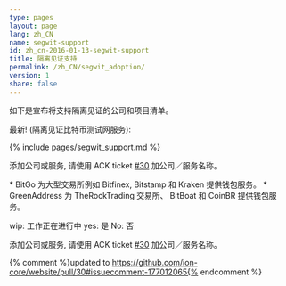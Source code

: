 ```yaml
---
type: pages
layout: page
lang: zh_CN
name: segwit-support
id: zh_cn-2016-01-13-segwit-support
title: 隔离见证支持
permalink: /zh_CN/segwit_adoption/
version: 1
share: false
---
```


如下是宣布将支持隔离见证的公司和项目清单。

最新! (隔离见证比特币测试网服务):

{% include pages/segwit_support.md %} 

添加公司或服务, 请使用 ACK ticket [#30] 加公司／服务名称。

\* BitGo 为大型交易所例如 Bitfinex, Bitstamp 和 Kraken 提供钱包服务。
\* GreenAddress 为 TheRockTrading 交易所、 BitBoat 和 CoinBR 提供钱包服务。

wip: 工作正在进行中
yes: 是
No: 否

添加公司或服务, 请使用 ACK ticket [#30] 加公司／服务名称。


[#30]: https://github.com/ion-core/website/pull/30
{% comment %}updated to https://github.com/ion-core/website/pull/30#issuecomment-177012065{% endcomment %}
